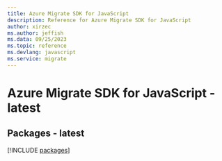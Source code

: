 ```yaml
---
title: Azure Migrate SDK for JavaScript
description: Reference for Azure Migrate SDK for JavaScript
author: xirzec
ms.author: jeffish
ms.data: 09/25/2023
ms.topic: reference
ms.devlang: javascript
ms.service: migrate
---
```

# Azure Migrate SDK for JavaScript - latest
## Packages - latest
[!INCLUDE [packages](migrate-index.md)]